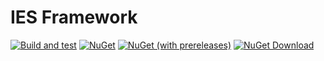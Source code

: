 # IES Framework

[![Build and test](https://github.com/iesyazilim/logo/actions/workflows/build-and-test.yml/badge.svg)](https://github.com/iesyazilim/logo/actions/workflows/build-and-test.yml)
[![NuGet](https://img.shields.io/nuget/v/Ies.Logo.Datatype.svg)](https://www.nuget.org/packages/Ies.Logo.Datatype)
[![NuGet (with prereleases)](https://img.shields.io/nuget/vpre/Ies.Logo.Datatype.svg)](https://www.nuget.org/packages/Ies.Logo.Datatype)
[![NuGet Download](https://img.shields.io/nuget/dt/Ies.Logo.Datatype.svg?style=flat-square)](https://www.nuget.org/packages/Ies.Logo.Datatype)
